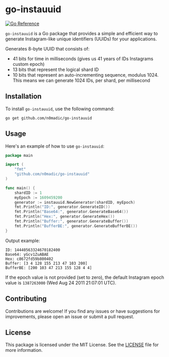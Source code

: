 # go-instauuid

[![Go Reference](https://pkg.go.dev/badge/github.com/n0madic/go-instauuid.svg)](https://pkg.go.dev/github.com/n0madic/go-instauuid)

`go-instauuid` is a Go package that provides a simple and efficient way to generate Instagram-like unique identifiers (UUIDs) for your applications.

Generates 8-byte UUID that consists of:

* 41 bits for time in milliseconds (gives us 41 years of IDs Instagrams custom epoch)
* 13 bits that represent the logical shard ID
* 10 bits that represent an auto-incrementing sequence, modulus 1024. This means we can generate 1024 IDs, per shard, per millisecond

## Installation

To install `go-instauuid`, use the following command:

```shell
go get github.com/n0madic/go-instauuid
```

## Usage

Here's an example of how to use `go-instauuid`:

```go
package main

import (
	"fmt"
	"github.com/n0madic/go-instauuid"
)

func main() {
	shardID := 1
	myEpoch := 1609459200
	generator := instauuid.NewGenerator(shardID, myEpoch)
	fmt.Println("ID:", generator.GenerateID())
	fmt.Println("Base64:", generator.GenerateBase64())
	fmt.Println("Hex:", generator.GenerateHex())
	fmt.Println("Buffer:", generator.GenerateBuffer())
	fmt.Println("BufferBE:", generator.GenerateBufferBE())
}
```

Output example:

```shell
ID: 14440563324670182400
Base64: yGcv1ZuABAE
Hex: c8672fd59b800402
Buffer: [3 4 128 155 213 47 103 200]
BufferBE: [200 103 47 213 155 128 4 4]
```

If the epoch value is not provided (set to zero), the default Instagram epoch value is `1387263000` (Wed Aug 24 2011 21:07:01 UTC).


## Contributing

Contributions are welcome! If you find any issues or have suggestions for improvements, please open an issue or submit a pull request.

## License

This package is licensed under the MIT License. See the [LICENSE](LICENSE) file for more information.
